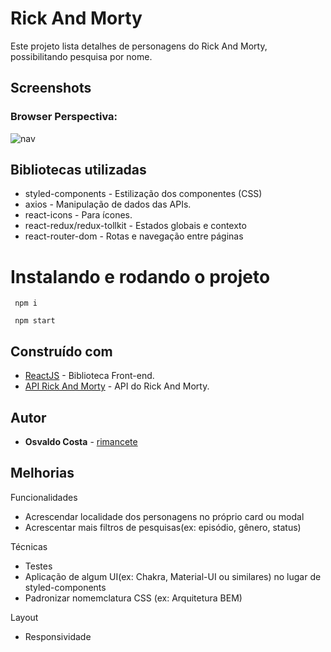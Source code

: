 
# Rick And Morty

Este projeto lista detalhes de personagens do Rick And Morty, possibilitando pesquisa por nome.

## Screenshots

### Browser Perspectiva:
![nav](./docs/nav.gif)

## Bibliotecas utilizadas

- styled-components - Estilização dos componentes (CSS)
- axios - Manipulação de dados das APIs.
- react-icons - Para ícones.
- react-redux/redux-tollkit - Estados globais e contexto
- react-router-dom - Rotas e navegação entre páginas

# Instalando e rodando o projeto

```
 npm i
```

```
 npm start
```
## Construído com

- [ReactJS](https://pt-br.reactjs.org/) - Biblioteca Front-end.
- [API Rick And Morty](https://rickandmortyapi.com/api/) - API do Rick And Morty.

## Autor

- **Osvaldo Costa** - [rimancete](https://github.com/rimancete)

## Melhorias
Funcionalidades
- Acrescendar localidade dos personagens no próprio card ou modal
- Acrescentar mais filtros de pesquisas(ex: episódio, gênero, status)

Técnicas
- Testes
- Aplicação de algum UI(ex: Chakra, Material-UI ou similares) no lugar de styled-components
- Padronizar nomemclatura CSS (ex: Arquitetura BEM)

Layout
- Responsividade
